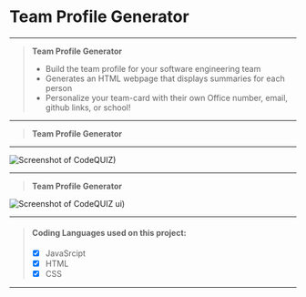# 
# 
# **Team Profile Generator**
#### 

***

> **Team Profile Generator** 
> - Build the team profile for your software engineering team
> - Generates an HTML webpage that displays summaries for each person
> - Personalize your team-card with their own Office number, email, github links, or school!

***
> **Team Profile Generator** 
***
![Screenshot of CodeQUIZ)](https://i.imgur.com/zAOiX7Z.png)

***
> **Team Profile Generator**


![Screenshot of CodeQUIZ ui)](https://i.imgur.com/3kZ9n2E.png)


***

> #### Coding Languages used on this project:
> - [x] JavaSrcipt
> - [x] HTML
> - [x] CSS


***
